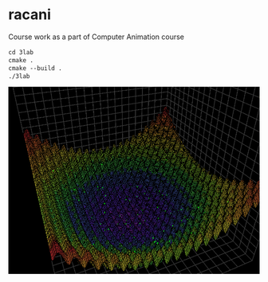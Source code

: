 # racani
Course work as a part of Computer Animation course

```
cd 3lab
cmake .
cmake --build .
./3lab
```
![Screenshot](rastrigin.png "ScreenshotB")
